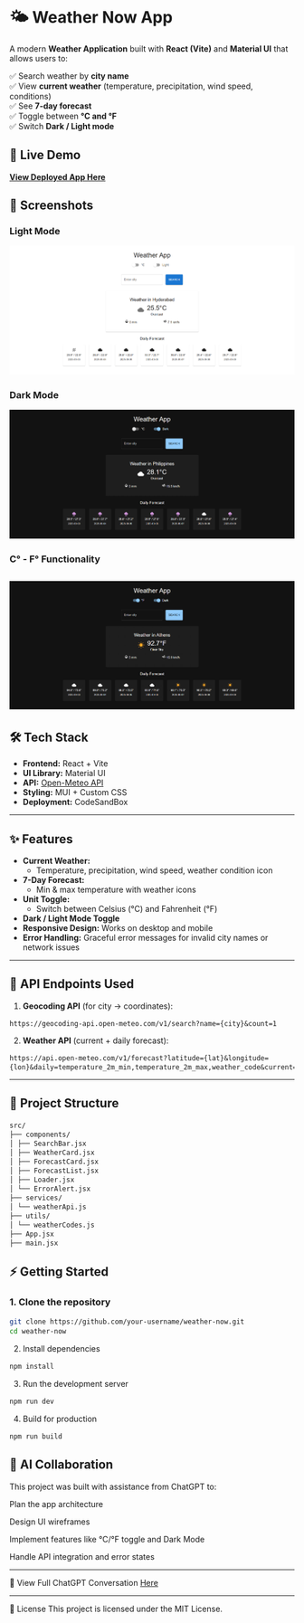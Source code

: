 # 🌤 Weather Now App

A modern **Weather Application** built with **React (Vite)** and **Material UI** that allows users to:

✅ Search weather by **city name**  
✅ View **current weather** (temperature, precipitation, wind speed, conditions)  
✅ See **7-day forecast**  
✅ Toggle between **°C and °F**  
✅ Switch **Dark / Light mode**  


## 🚀 Live Demo
[**View Deployed App Here**](https://codesandbox.io/p/devbox/fg3gjl) <!-- Add your Vercel/Netlify link after deployment -->


## 📸 Screenshots

### **Light Mode**
![Light Mode Screenshot](./docs/screenshots/ligh-mode.png) 

### **Dark Mode**
![Dark Mode Screenshot](./docs/screenshots/dark-c.png)

### **C° - F° Functionality**
![Dark Mode Screenshot](./docs/screenshots/dark-f.png) 
---

## 🛠 Tech Stack
- **Frontend:** React + Vite
- **UI Library:** Material UI
- **API:** [Open-Meteo API](https://open-meteo.com/)
- **Styling:** MUI + Custom CSS
- **Deployment:** CodeSandBox

---

## ✨ Features
- **Current Weather:**  
  - Temperature, precipitation, wind speed, weather condition icon
- **7-Day Forecast:**  
  - Min & max temperature with weather icons
- **Unit Toggle:**  
  - Switch between Celsius (°C) and Fahrenheit (°F)
- **Dark / Light Mode Toggle**
- **Responsive Design:** Works on desktop and mobile
- **Error Handling:** Graceful error messages for invalid city names or network issues

---

## 🔗 API Endpoints Used
1. **Geocoding API** (for city → coordinates):
```
https://geocoding-api.open-meteo.com/v1/search?name={city}&count=1

```


2. **Weather API** (current + daily forecast):
```
https://api.open-meteo.com/v1/forecast?latitude={lat}&longitude={lon}&daily=temperature_2m_min,temperature_2m_max,weather_code&current=temperature_2m,is_day,precipitation,weather_code,wind_speed_10m,cloud_cover&timezone=auto

```

---

## 📂 Project Structure
```
src/
├── components/
│ ├── SearchBar.jsx
│ ├── WeatherCard.jsx
│ ├── ForecastCard.jsx
│ ├── ForecastList.jsx
│ ├── Loader.jsx
│ └── ErrorAlert.jsx
├── services/
│ └── weatherApi.js
├── utils/
│ └── weatherCodes.js
├── App.jsx
├── main.jsx

```



## ⚡ Getting Started

### **1. Clone the repository**
```bash
git clone https://github.com/your-username/weather-now.git
cd weather-now

```
2. Install dependencies

```bash
npm install
```
3. Run the development server
```bash
npm run dev
```
4. Build for production
```bash
npm run build
```

🤝 AI Collaboration
---

This project was built with assistance from ChatGPT to:

Plan the app architecture

Design UI wireframes

Implement features like °C/°F toggle and Dark Mode

Handle API integration and error states

---

📌 View Full ChatGPT Conversation  [Here](https://chatgpt.com/share/68b85c40-294c-8000-9ec1-5578156c626d)

---
📜 License
This project is licensed under the MIT License.
